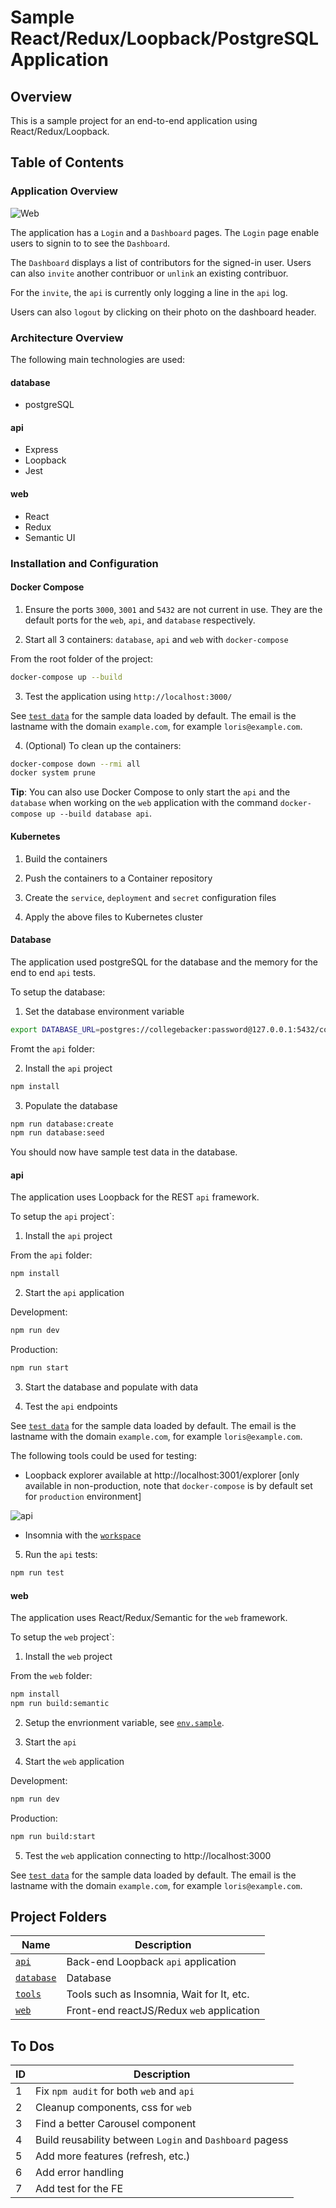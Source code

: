 # Sample React/Redux/Loopback/PostgreSQL Application

## Overview

This is a sample project for an end-to-end application using React/Redux/Loopback.

## Table of Contents

### Application Overview

![Web](./docs/web.png)

The application has a `Login` and a `Dashboard` pages. The `Login` page enable users to signin to to see the `Dashboard`.

The `Dashboard` displays a list of contributors for the signed-in user. Users can also `invite` another contribuor or `unlink` an existing contribuor.

For the `invite`, the `api` is currently only logging a line in the `api` log.

Users can also `logout` by clicking on their photo on the dashboard header.

### Architecture Overview

The following main technologies are used:

#### database

- postgreSQL

#### api

- Express
- Loopback
- Jest

#### web

- React
- Redux
- Semantic UI

### Installation and Configuration

#### Docker Compose

1. Ensure the ports `3000`, `3001` and `5432` are not current in use. They are the default ports for the `web`, `api`, and `database` respectively.

2. Start all 3 containers: `database`, `api` and `web` with `docker-compose`

From the root folder of the project:

```bash
docker-compose up --build
```

3. Test the application using `http://localhost:3000/`

See [`test data`](api/database/data.js) for the sample data loaded by default. The email is the lastname with the domain `example.com`, for example `loris@example.com`.

4. (Optional) To clean up the containers:

```bash
docker-compose down --rmi all
docker system prune
```

**Tip**: You can also use Docker Compose to only start the `api` and the `database` when working on the `web` application with the command `docker-compose up --build database api`.

#### Kubernetes

1. Build the containers

2. Push the containers to a Container repository

3. Create the `service`, `deployment` and `secret` configuration files

4. Apply the above files to Kubernetes cluster

#### Database

The application used postgreSQL for the database and the memory for the end to end `api` tests.

To setup the database:

1. Set the database environment variable

```bash
export DATABASE_URL=postgres://collegebacker:password@127.0.0.1:5432/collegebacker
```

Fromt the `api` folder:

2. Install the `api` project

```bash
npm install
```

3. Populate the database

```bash
npm run database:create
npm run database:seed
```

You should now have sample test data in the database.

#### api

The application uses Loopback for the REST `api` framework.

To setup the `api` project`:

1. Install the `api` project

From the `api` folder:

```bash
npm install
```

2. Start the `api` application

Development:
```bash
npm run dev
```
Production:
```bash
npm run start
```

3. Start the database and populate with data

4. Test the `api` endpoints

See [`test data`](api/database/data.js) for the sample data loaded by default. The email is the lastname with the domain `example.com`, for example `loris@example.com`.

The following tools could be used for testing:
- Loopback explorer available at http://localhost:3001/explorer [only available in non-production, note that `docker-compose` is by default set for `production` environment]

![api](./docs/api.png)

- Insomnia with the [`workspace`](tools/insomnia/workspace.json) 

5. Run the `api` tests:

```bash
npm run test
```

#### web

The application uses React/Redux/Semantic for the `web` framework.

To setup the `web` project`:

1. Install the `web` project

From the `web` folder:

```bash
npm install
npm run build:semantic
```

2. Setup the envrionment variable, see [`env.sample`](web/env.sample).

3. Start the `api`

4. Start the `web` application 

Development:
```bash
npm run dev
```
Production:
```bash
npm run build:start
```

5. Test the `web` application connecting to http://localhost:3000

See [`test data`](api/database/data.js) for the sample data loaded by default. The email is the lastname with the domain `example.com`, for example `loris@example.com`.

## Project Folders

Name | Description
---- | -----
[`api`](api) | Back-end Loopback `api` application
[`database`](database) | Database
[`tools`](tools) | Tools such as Insomnia, Wait for It, etc.
[`web`](web) | Front-end reactJS/Redux `web` application

## To Dos

ID | Description
---- | ----
1 | Fix `npm audit` for both `web` and `api`
2 | Cleanup components, css for `web`
3 | Find a better Carousel component
4 | Build reusability between `Login` and `Dashboard` pagess
5 | Add more features (refresh, etc.)
6 | Add error handling
7 | Add test for the FE
